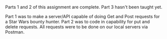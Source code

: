 Parts 1 and 2 of this assignment are complete. Part 3 hasn't been taught yet.

Part 1 was to make a server/API capable of doing Get and Post requests
for a Star Wars bounty hunter.
Part 2 was to code in capability for put and delete requests.
All requests were to be done on our local servers via Postman.